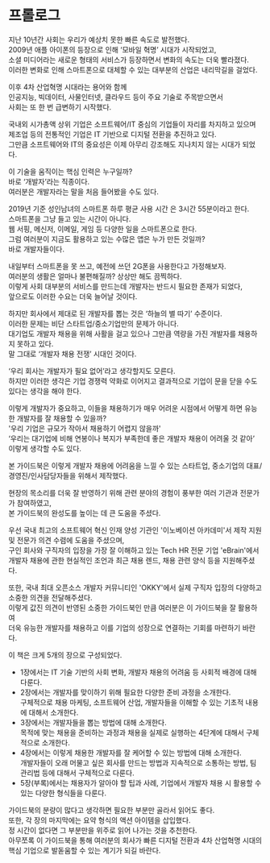 # 프롤로그

지난 10년간 사회는 우리가 예상치 못한 빠른 속도로 발전했다.<br>
2009년 애플 아이폰의 등장으로 인해 ‘모바일 혁명’ 시대가 시작되었고,<br>
소셜 미디어라는 새로운 형태의 서비스가 등장하면서 변화의 속도는 더욱 빨라졌다.<br>
이러한 변화로 인해 스마트폰으로 대체할 수 있는 대부분의 산업은 내리막길을 걸었다.<br>

이후 4차 산업혁명 시대라는 용어와 함께 <br>
인공지능, 빅데이터, 사물인터넷, 클라우드 등이 주요 기술로 주목받으면서<br>
사회는 또 한 번 급변하기 시작했다.<br>

국내외 시가총액 상위 기업은 소프트웨어/IT 중심의 기업들이 자리를 차지하고 있으며<br>
제조업 등의 전통적인 기업은 IT 기반으로 디지털 전환을 추진하고 있다.<br>
그만큼 소프트웨어와 IT의 중요성은 이제 아무리 강조해도 지나치지 않는 시대가 되었다.<br>

이 기술을 움직이는 핵심 인력은 누구일까?<br>
바로 ‘개발자’라는 직종이다.<br>
여러분은 개발자라는 말을 처음 들어봤을 수도 있다.<br>

2019년 기준 성인남녀의 스마트폰 하루 평균 사용 시간 은 3시간 55분이라고 한다.<br>
스마트폰을 그냥 들고 있는 시간이 아니다.<br>
웹 서핑, 메신저, 이메일, 게임 등 다양한 일을 스마트폰으로 한다.<br>
그럼 여러분이 지금도 활용하고 있는 수많은 앱은 누가 만든 것일까?<br>
바로 개발자들이다.<br>

내일부터 스마트폰을 못 쓰고, 예전에 쓰던 2G폰을 사용한다고 가정해보자.<br>
여러분의 생활은 얼마나 불편해질까? 상상만 해도 끔찍하다.<br>
이렇게 사회 대부분의 서비스를 만드는데 개발자는 반드시 필요한 존재가 되었다,<br>
앞으로도 이러한 수요는 더욱 늘어날 것이다.<br>

하지만 회사에서 제대로 된 개발자를 뽑는 것은 ‘하늘의 별 따기’ 수준이다.<br>
이러한 문제는 비단 스타트업/중소기업만의 문제가 아니다.<br>
대기업도 개발자 채용을 위해 사활을 걸고 있으나 그만큼 역량을 가진 개발자를 채용하지 못하고 있다.<br>
말 그대로 ‘개발자 채용 전쟁’ 시대인 것이다.<br>

‘우리 회사는 개발자가 필요 없어’라고 생각할지도 모른다.<br>
하지만 이러한 생각은 기업 경쟁력 약화로 이어지고 결과적으로 기업이 문을 닫을 수도 있다는 생각을 해야 한다.<br>

이렇게 개발자가 중요하고, 이들을 채용하기가 매우 어려운 시점에서 어떻게 하면 유능한 개발자를 잘 채용할 수 있을까?<br>
'우리 기업은 규모가 작아서 채용하기 어렵지 않을까'<br>
‘우리는 대기업에 비해 연봉이나 복지가 부족한데 좋은 개발자 채용이 어려울 것 같아’<br>
이렇게 생각할 수도 있다.<br>

본 가이드북은 이렇게 개발자 채용에 어려움을 느낄 수 있는 스타트업, 중소기업의 대표/경영진/인사담당자들을 위해서 제작했다.<br>

현장의 목소리를 더욱 잘 반영하기 위해 관련 분야의 경험이 풍부한 여러 기관과 전문가가 참여하였고,<br>
본 가이드북의 완성도를 높이는 데 큰 도움을 주셨다.<br>

우선 국내 최고의 소프트웨어 혁신 인재 양성 기관인 '이노베이션 아카데미'서 제작 지원 및 전문가 의견 수렴에 도움을 주셨으며,<br>
구인 회사와 구직자의 입장을 가장 잘 이해하고 있는 Tech HR 전문 기업 'eBrain'에서<br>
개발자 채용에 관한 현실적인 조언과 최근 채용 렌드, 채용 관련 양식 등을 지원해주셨다.<br>

또한, 국내 최대 오픈소스 개발자 커뮤니티인 'OKKY'에서 실제 구직자 입장의 다양하고 소중한 의견을 전달해주셨다.<br>
이렇게 값진 의견이 반영된 소중한 가이드북인 만큼 여러분은 이 가이드북을 잘 활용하여<br>
더욱 유능한 개발자를 채용하고 이를 기업의 성장으로 연결하는 기회를 마련하기 바란다.<br>

‌‌이 책은 크게 5개의 장으로 구성되었다.<br>
- 1장에서는 IT 기술 기반의 사회 변화, 개발자 채용의 어려움 등 사회적 배경에 대해 다룬다.<br>
- 2장에서는 개발자를 맞이하기 위해 필요한 다양한 준비 과정을 소개한다.<br>
구체적으로 채용 마케팅, 소프트웨어 산업, 개발자들을 이해할 수 있는 기초적 내용에 대해서 소개한다.<br>
- 3장에서는 개발자들을 뽑는 방법에 대해 소개한다.<br>
목적에 맞는 채용을 준비하는 과정과 채용을 실제로 실행하는 4단계에 대해서 구체적으로 소개한다.<br>
- 4장에서는 이렇게 채용한 개발자를 잘 케어할 수 있는 방법에 대해 소개한다.<br>
개발자들이 오래 머물고 싶은 회사를 만드는 방법과 지속적으로 소통하는 방법, 팀 관리법 등에 대해서 구체적으로 다룬다.<br>
- 5장\(부록\)에서는 채용자가 알아야 할 팁과 사례, 기업에서 개발자 채용 시 활용할 수 있는 다양한 형식들을 다룬다.<br>

가이드북의 분량이 많다고 생각하면 필요한 부분만 골라서 읽어도 좋다.<br>
또한, 각 장의 마지막에는 요약 형식의 액션 아이템을 삽입했다.<br>
정 시간이 없다면 그 부분만을 위주로 읽어 나가는 것을 추천한다.<br>
아무쪼록 이 가이드북을 통해 여러분의 회사가 빠른 디지털 전환과 4차 산업혁명 시대의 핵심 기업으로 발돋움할 수 있는 계기가 되길 바란다.

